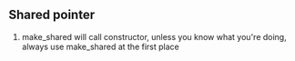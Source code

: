 Shared pointer
---

1. make_shared will call constructor, unless you know what you're doing, always use make_shared
at the first place